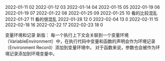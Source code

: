2022-01-11  02
2022-01-12  03
2022-01-14  04
2022-01-15  05
2022-01-19  06
2022-01-19  07
2022-01-22  08
2022-01-25  09
2022-01-25  10 看的比较混乱
2022-01-27  11 看的很混乱
2022-01-28  12 0
2022-02-04  13 0
2022-02-11  15
2022-02-18  16
2022-02-22  17
2022-02-23  18 0

变量环境和记录
新版： 每一个执行上下文会关联到一个变量环境（VariableEnvironment）中，在执行代码中变量和函数的声明会作为环境记录（Environment Record）添加到变量环境中。
对于函数来说，参数也会被作为环境记录添加到环境变量中。